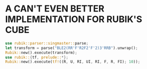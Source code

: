 # A CAN'T EVEN BETTER IMPLEMENTATION FOR RUBIK'S CUBE
```RUST
use rubik::parser::singmaster::parse;
let transform = parse("BLE2(RR'F'R2F2'F'2)3'RRB").unwrap();
Rubik::new().execute(transform);
use rubik::{tf, prelude::*};
Rubik::new().execute(tf!((R, U, RI, UI, RI, F, R, FI); 10));
```